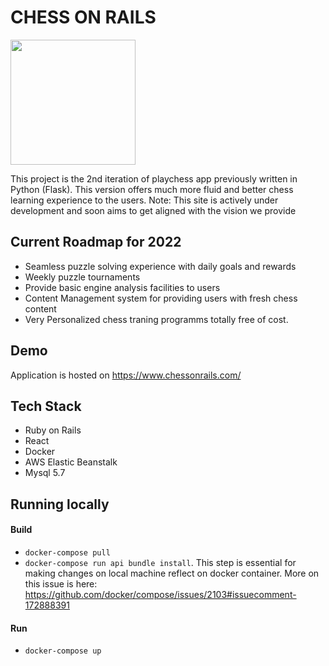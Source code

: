 # CHESS ON RAILS
<img src="https://elasticbeanstalk-ap-south-1-707854657814.s3.ap-south-1.amazonaws.com/assets/chess-on-rails-cover.png" height="200px" />

This project is the 2nd iteration of playchess app previously written in Python (Flask).
This version offers much more fluid and better chess learning experience to the users.
Note: This site is actively under development and soon aims to get aligned with the vision we provide

## Current Roadmap for 2022
- Seamless puzzle solving experience with daily goals and rewards
- Weekly puzzle tournaments
- Provide basic engine analysis facilities to users
- Content Management system for providing users with fresh chess content
- Very Personalized chess traning programms totally free of cost.

## Demo
Application is hosted on
https://www.chessonrails.com/

## Tech Stack
- Ruby on Rails
- React
- Docker
- AWS Elastic Beanstalk
- Mysql 5.7

## Running locally
#### Build
- `docker-compose pull`
- `docker-compose run api bundle install`. This step is essential for making changes on local machine reflect on docker container. More on this issue is here: https://github.com/docker/compose/issues/2103#issuecomment-172888391

#### Run
- `docker-compose up`
